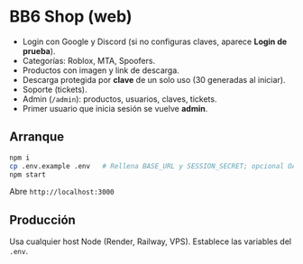 
# BB6 Shop (web)

- Login con Google y Discord (si no configuras claves, aparece **Login de prueba**).
- Categorías: Roblox, MTA, Spoofers.
- Productos con imagen y link de descarga.
- Descarga protegida por **clave** de un solo uso (30 generadas al iniciar).
- Soporte (tickets).
- Admin (`/admin`): productos, usuarios, claves, tickets.
- Primer usuario que inicia sesión se vuelve **admin**.

## Arranque
```bash
npm i
cp .env.example .env   # Rellena BASE_URL y SESSION_SECRET; opcional OAuth
npm start
```
Abre `http://localhost:3000`

## Producción
Usa cualquier host Node (Render, Railway, VPS). Establece las variables del `.env`.
